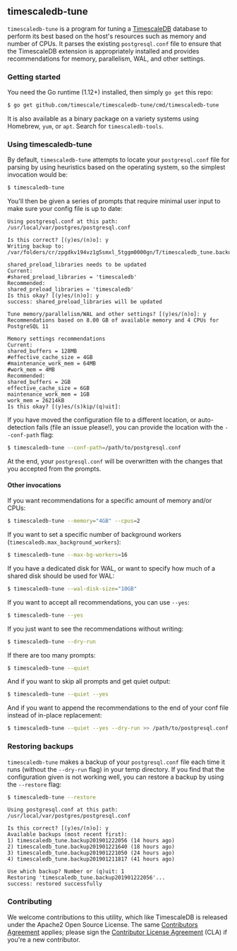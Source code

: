## timescaledb-tune

`timescaledb-tune` is a program for tuning a
[TimescaleDB](//github.com/timescale/timescaledb) database to perform
its best based on the host's resources such as memory and number of CPUs.
It parses the existing `postgresql.conf` file to ensure that the TimescaleDB
extension is appropriately installed and provides recommendations for
memory, parallelism, WAL, and other settings.

### Getting started
You need the Go runtime (1.12+) installed, then simply `go get` this repo:
```bash
$ go get github.com/timescale/timescaledb-tune/cmd/timescaledb-tune
```

It is also available as a binary package on a variety systems using
Homebrew, `yum`, or `apt`. Search for `timescaledb-tools`.

### Using timescaledb-tune
By default, `timescaledb-tune` attempts to locate your `postgresql.conf`
file for parsing by using heuristics based on the operating system, so the
simplest invocation would be:
```bash
$ timescaledb-tune
```

You'll then be given a series of prompts that require minimal user input to
make sure your config file is up to date:
```text
Using postgresql.conf at this path:
/usr/local/var/postgres/postgresql.conf

Is this correct? [(y)es/(n)o]: y
Writing backup to:
/var/folders/cr/zpgdkv194vz1g5smxl_5tggm0000gn/T/timescaledb_tune.backup201901071520

shared_preload_libraries needs to be updated
Current:
#shared_preload_libraries = 'timescaledb'
Recommended:
shared_preload_libraries = 'timescaledb'
Is this okay? [(y)es/(n)o]: y
success: shared_preload_libraries will be updated

Tune memory/parallelism/WAL and other settings? [(y)es/(n)o]: y
Recommendations based on 8.00 GB of available memory and 4 CPUs for PostgreSQL 11

Memory settings recommendations
Current:
shared_buffers = 128MB
#effective_cache_size = 4GB
#maintenance_work_mem = 64MB
#work_mem = 4MB
Recommended:
shared_buffers = 2GB
effective_cache_size = 6GB
maintenance_work_mem = 1GB
work_mem = 26214kB
Is this okay? [(y)es/(s)kip/(q)uit]:
```

If you have moved the configuration file to a different location, or
auto-detection fails (file an issue please!), you can provide the location
with the `--conf-path` flag:
```bash
$ timescaledb-tune --conf-path=/path/to/postgresql.conf
```

At the end, your `postgresql.conf` will be overwritten with the changes
that you accepted from the prompts.

#### Other invocations

If you want recommendations for a specific amount of memory and/or CPUs:
```bash
$ timescaledb-tune --memory="4GB" --cpus=2
```

If you want to set a specific number of background workers (`timescaledb.max_background_workers`):
```bash
$ timescaledb-tune --max-bg-workers=16
```

If you have a dedicated disk for WAL, or want to specify how much of a
shared disk should be used for WAL:
```bash
$ timescaledb-tune --wal-disk-size="10GB"
```

If you want to accept all recommendations, you can use `--yes`:
```bash
$ timescaledb-tune --yes
```

If you just want to see the recommendations without writing:
```bash
$ timescaledb-tune --dry-run
```

If there are too many prompts:
```bash
$ timescaledb-tune --quiet
```

And if you want to skip all prompts and get quiet output:
```bash
$ timescaledb-tune --quiet --yes
```

And if you want to append the recommendations to the end of your conf file
instead of in-place replacement:
```bash
$ timescaledb-tune --quiet --yes --dry-run >> /path/to/postgresql.conf
```

### Restoring backups

`timescaledb-tune` makes a backup of your `postgresql.conf` file each time
it runs (without the `--dry-run` flag) in your temp directory. If you find
that the configuration given is not working well, you can restore a backup
by using the `--restore` flag:
```bash
$ timescaledb-tune --restore
```
```text
Using postgresql.conf at this path:
/usr/local/var/postgres/postgresql.conf

Is this correct? [(y)es/(n)o]: y
Available backups (most recent first):
1) timescaledb_tune.backup201901222056 (14 hours ago)
2) timescaledb_tune.backup201901221640 (18 hours ago)
3) timescaledb_tune.backup201901221050 (24 hours ago)
4) timescaledb_tune.backup201901211817 (41 hours ago)

Use which backup? Number or (q)uit: 1
Restoring 'timescaledb_tune.backup201901222056'...
success: restored successfully
```

### Contributing
We welcome contributions to this utility, which like TimescaleDB is
released under the Apache2 Open Source License.  The same [Contributors Agreement](//github.com/timescale/timescaledb/blob/master/CONTRIBUTING.md)
applies; please sign the [Contributor License Agreement](https://cla-assistant.io/timescale/timescaledb-tune) (CLA) if you're a new contributor.
